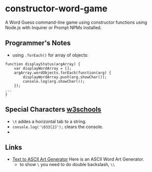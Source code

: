 # constructor-word-game
A Word Guess command-line game using constructor functions using Node.js with Inquirer or Prompt NPMs installed.

## Programmer's Notes
* using `.forEach()` for array of objects:
```
function displayStatus(argArray) {
    var displayWordArray = [];
    argArray.wordObjects.forEach(function(arg) {
        displayWordArray.push(arg.showChar());
        console.log(arg.showChar());
    });
...
}
```
## Special Characters [w3schools](https://www.w3schools.com/js/js_strings.asp)
* `\t` addes a horizontal tab to a string.
* `console.log('\033[2J');` clears the console.
* 
## Links
* [Text to ASCII Art Generator](http://www.patorjk.com/software/taag/#p=display&f=Graffiti&t=Type%20Something%20) Here is an ASCII Word Art Generator.
    * to show `\` you need to do double backslash, `\\`